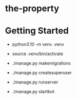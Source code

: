 # the-property

# Getting Started

- python3.10 -m venv .venv
- source .venv/bin/activate


- ./manage.py makemigrations
- ./manage.py createsuperuser
- ./manage.py runserver


- ./manage.py startbot

